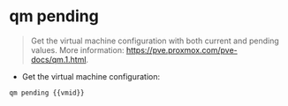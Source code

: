 # qm pending

> Get the virtual machine configuration with both current and pending values.
> More information: <https://pve.proxmox.com/pve-docs/qm.1.html>.
- Get the virtual machine configuration:

`qm pending {{vmid}}`
